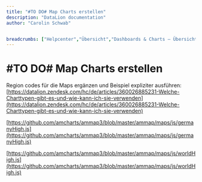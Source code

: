 ```yaml
---
title: "#TO DO# Map Charts erstellen"
description: "DataLion documentation"
author: "Carolin Schwab"


breadcrumbs: ["Helpcenter","Übersicht","Dashboards & Charts – Übersicht & Anleitungen"]
---
```


# #TO DO# Map Charts erstellen

Region codes für die Maps ergänzen und Beispiel expliziter ausführen: [https://datalion.zendesk.com/hc/de/articles/360026885231-Welche-Charttypen-gibt-es-und-wie-kann-ich-sie-verwenden](https://datalion.zendesk.com/hc/de/articles/360026885231-Welche-Charttypen-gibt-es-und-wie-kann-ich-sie-verwenden)

[https://github.com/amcharts/ammap3/blob/master/ammap/maps/js/germanyHigh.js](https://github.com/amcharts/ammap3/blob/master/ammap/maps/js/germanyHigh.js)

[https://github.com/amcharts/ammap3/blob/master/ammap/maps/js/worldHigh.js](https://github.com/amcharts/ammap3/blob/master/ammap/maps/js/worldHigh.js)
